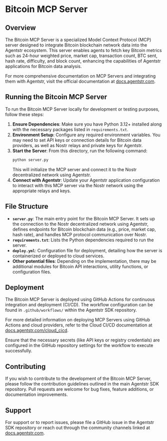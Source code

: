 # Bitcoin MCP Server

## Overview
The Bitcoin MCP Server is a specialized Model Context Protocol (MCP) server designed to integrate Bitcoin blockchain network data into the Agentstr ecosystem. This server enables agents to fetch key Bitcoin metrics such as 24-hour weighted price, market cap, transaction count, BTC sent, hash rate, difficulty, and block count, enhancing the capabilities of Agentstr applications for Bitcoin data analysis.

For more comprehensive documentation on MCP Servers and integrating them with Agentstr, visit the official documentation at [docs.agentstr.com](https://docs.agentstr.com).

## Running the Bitcoin MCP Server
To run the Bitcoin MCP Server locally for development or testing purposes, follow these steps:
1. **Ensure Dependencies**: Make sure you have Python 3.12+ installed along with the necessary packages listed in `requirements.txt`.
2. **Environment Setup**: Configure any required environment variables. You may need to set API keys or connection details for Bitcoin data providers, as well as Nostr relays and private keys for Agentstr.
3. **Start the Server**: From this directory, run the following command:
   ```bash
   python server.py
   ```
   This will initialize the MCP server and connect it to the Nostr decentralized network using Agentstr.
4. **Connect with Agentstr**: Update your Agentstr application configuration to interact with this MCP server via the Nostr network using the appropriate relays and keys.

## File Structure
- **`server.py`**: The main entry point for the Bitcoin MCP Server. It sets up the connection to the Nostr decentralized network using Agentstr, defines endpoints for Bitcoin blockchain data (e.g., price, market cap, hash rate), and handles MCP protocol communication over Nostr.
- **`requirements.txt`**: Lists the Python dependencies required to run the server.
- **`deploy.yml`**: Configuration file for deployment, detailing how the server is containerized or deployed to cloud services.
- **Other potential files**: Depending on the implementation, there may be additional modules for Bitcoin API interactions, utility functions, or configuration files.

## Deployment
The Bitcoin MCP Server is deployed using GitHub Actions for continuous integration and deployment (CI/CD). The workflow configuration can be found in `.github/workflows/` within the Agentstr SDK repository.

For more detailed information on deploying MCP Servers using GitHub Actions and cloud providers, refer to the Cloud CI/CD documentation at [docs.agentstr.com/cloud_cicd](https://docs.agentstr.com/cloud_cicd).

Ensure that the necessary secrets (like API keys or registry credentials) are configured in the GitHub repository settings for the workflow to execute successfully.

## Contributing
If you wish to contribute to the development of the Bitcoin MCP Server, please follow the contribution guidelines outlined in the main Agentstr SDK repository. Pull requests are welcome for bug fixes, feature additions, or documentation improvements.

## Support
For support or to report issues, please file a GitHub issue in the Agentstr SDK repository or reach out through the community channels linked at [docs.agentstr.com](https://docs.agentstr.com).
